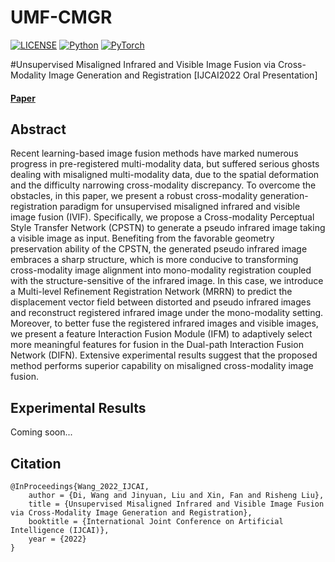 # UMF-CMGR
 

[![LICENSE](https://img.shields.io/badge/license-MIT-green)](https://github.com/csbhr/CDVD-TSP/blob/master/LICENSE)
[![Python](https://img.shields.io/badge/python-3.6-blue.svg)](https://www.python.org/)
[![PyTorch](https://img.shields.io/badge/pytorch-1.6.0-%237732a8)](https://pytorch.org/)



#Unsupervised Misaligned Infrared and Visible Image Fusion via Cross-Modality Image Generation and Registration [IJCAI2022 Oral Presentation]
#### [Paper]()
## Abstract
Recent learning-based image fusion methods have marked numerous progress in pre-registered multi-modality data, but suffered serious ghosts dealing with misaligned multi-modality data, due to the spatial deformation and the difficulty narrowing cross-modality discrepancy.
To overcome the obstacles, in this paper, we present a robust cross-modality generation-registration paradigm for unsupervised misaligned infrared and visible image fusion (IVIF).
Specifically, we propose a Cross-modality Perceptual Style Transfer Network (CPSTN) to generate a pseudo infrared image taking a visible image as input.
Benefiting from the favorable geometry preservation ability of the CPSTN, the generated pseudo infrared image embraces a sharp structure, which is more conducive to transforming cross-modality image alignment into mono-modality registration coupled with the structure-sensitive of the infrared image.
In this case, we introduce a Multi-level Refinement Registration Network (MRRN) to predict the displacement vector field between distorted and pseudo infrared images and reconstruct registered infrared image under the mono-modality setting.
Moreover, to better fuse the registered infrared images and visible images, we present a feature Interaction Fusion Module (IFM) to adaptively select more meaningful features for fusion in the Dual-path Interaction Fusion Network (DIFN).
Extensive experimental results suggest that the proposed method performs superior capability on misaligned cross-modality image fusion.


## Experimental Results
Coming soon...


## Citation
```
@InProceedings{Wang_2022_IJCAI,
	author = {Di, Wang and Jinyuan, Liu and Xin, Fan and Risheng Liu},
	title = {Unsupervised Misaligned Infrared and Visible Image Fusion via Cross-Modality Image Generation and Registration},
	booktitle = {International Joint Conference on Artificial Intelligence (IJCAI)},
	year = {2022}
}
```